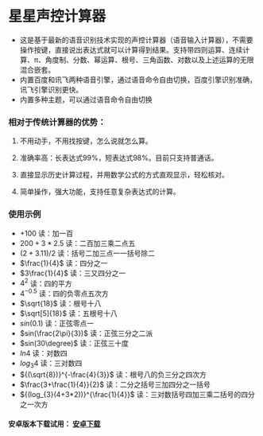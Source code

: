 # 星星声控计算器


- 这是基于最新的语音识别技术实现的声控计算器（语音输入计算器），不需要操作按键，直接说出表达式就可以计算得到结果。支持带四则运算、连续计算、π、角度制、分数、幂运算、根号、三角函数、对数以及上述运算的无限混合嵌套。 
- 内置百度和讯飞两种语音引擎，通过语音命令自由切换，百度引擎识别准确，讯飞引擎识别更快。
- 内置多种主题，可以通过语音命令自由切换

### 相对于传统计算器的优势：

1. 不用动手，不用找按键，怎么说就怎么算。 

2. 准确率高：长表达式99%，短表达式98%。目前只支持普通话。 

3. 直接显示历史计算过程，并用数学公式的方式直观显示，轻松核对。

4. 简单操作，强大功能，支持任意复杂表达式的计算。

### 使用示例
- $+100$ 读：加一百
- $200+3*2.5$ 读：二百加三乘二点五
- $(2+3.11)/2$ 读：括号二加三点一一括号除二
- $\frac{1}{4}$ 读：四分之一
- $3\frac{1}{4}$ 读：三又四分之一
- ${4}^{2}$ 读：四的平方
- ${4}^{-0.5}$ 读：四的负零点五次方
- $\sqrt{18}$ 读：根号十八
- $\sqrt[5]{18}$ 读：五根号十八
- $sin(0.1)$ 读：正弦零点一
- $sin(\frac{2\pi}{3})$ 读：正弦三分之二派
- $sin(30\degree)$ 读：正弦三十度
- $ln4$ 读：对数四
- $log_{3}4$ 读：三对数四
- ${(\sqrt{8})}^{-\frac{4}{3}}$ 读：根号八的负三分之四次方
- $\frac{3+\frac{1}{4}}{2}$ 读：二分之括号三加四分之一括号
- ${(log_{3}(4+3*2))}^{\frac{1}{4}}$ 读：三对数括号四加三乘二括号的四分之一次方

#### 安卓版本下载试用： [安卓下载](http://xingxing.hongchazn.com/)